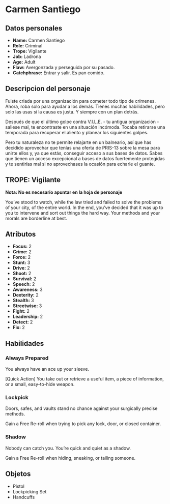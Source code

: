
# Carmen Santiego

## Datos personales

* **Name:** Carmen Santiego
* **Role:** Criminal
* **Trope:** Vigilante
* **Job:** Ladrona
* **Age:** Adult
* **Flaw:** Avergonzada y perseguida por su pasado.
* **Catchphrase:** Entrar y salir. Es pan comido.

## Descripcion del personaje

Fuiste criada por una organización para cometer todo tipo de crímenes. Ahora, roba solo para ayudar a los demás. Tienes muchas habilidades, pero solo las usas si la causa es justa. Y siempre con un plan detrás.

Después de que el último golpe contra V.I.L.E. - tu antigua organización - saliese mal, te encontraste en una situación incómoda. Tocaba retirarse una temporada para recuperar el aliento y planear los siguientes golpes.

Pero tu naturaleza no te permite relajarte en un balneario, así que has decidido aprovechar que tenías una oferta de PRIS-13 sobre la mesa para unirte ellos y, ya que estás, conseguir acceso a sus bases de datos. Sabes que tienen un acceso excepcional a bases de datos fuertemente protegidas y te sentirías mal si no aprovechases la ocasión para echarle el guante.


## TROPE: Vigilante

**Nota: No es necesario apuntar en la hoja de personaje**

You’ve stood to watch, while the law tried and failed to solve the problems of your city, of the entire world. In the end, you’ve decided that it was up to you to intervene and sort out things the hard way. Your methods and your morals are borderline at best.

## Atributos

* **Focus:** 2
* **Crime:** 2
* **Force:** 2
* **Stunt:** 3
* **Drive:** 2
* **Shoot:** 2
* **Survival:** 2
* **Speech:** 2
* **Awareness:** 3
* **Dexterity:** 2
* **Stealth:** 3
* **Streetwise:** 3
* **Fight:** 2
* **Leadership:** 2
* **Detect:** 2
* **Fix:** 2


## Habilidades

### Always Prepared

You always have an ace up your sleeve.

[Quick Action] You take out or retrieve a useful item, a piece of information, or a small, easy-to-hide weapon.


### Lockpick

Doors, safes, and vaults stand no chance against your surgically precise methods.

Gain a Free Re-roll when trying to pick any lock, door, or closed container.


### Shadow

Nobody can catch you. You’re quick and quiet as a shadow.

Gain a Free Re-roll when hiding, sneaking, or tailing someone.




## Objetos

* Pistol
* Lockpicking Set
* Handcuffs

